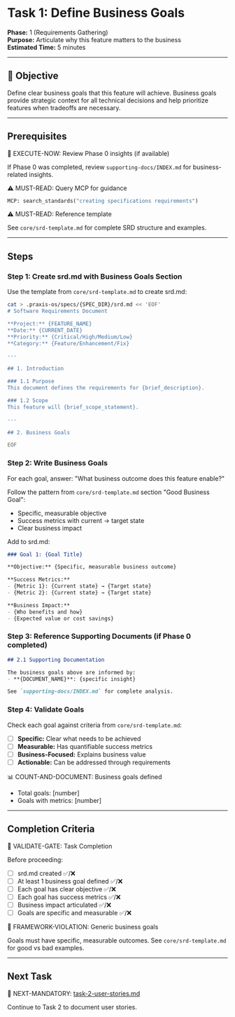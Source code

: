 # Task 1: Define Business Goals

**Phase:** 1 (Requirements Gathering)  
**Purpose:** Articulate why this feature matters to the business  
**Estimated Time:** 5 minutes

---

## 🎯 Objective

Define clear business goals that this feature will achieve. Business goals provide strategic context for all technical decisions and help prioritize features when tradeoffs are necessary.

---

## Prerequisites

🛑 EXECUTE-NOW: Review Phase 0 insights (if available)

If Phase 0 was completed, review `supporting-docs/INDEX.md` for business-related insights.

⚠️ MUST-READ: Query MCP for guidance

```python
MCP: search_standards("creating specifications requirements")
```

⚠️ MUST-READ: Reference template

See `core/srd-template.md` for complete SRD structure and examples.

---

## Steps

### Step 1: Create srd.md with Business Goals Section

Use the template from `core/srd-template.md` to create srd.md:

```bash
cat > .praxis-os/specs/{SPEC_DIR}/srd.md << 'EOF'
# Software Requirements Document

**Project:** {FEATURE_NAME}  
**Date:** {CURRENT_DATE}  
**Priority:** {Critical/High/Medium/Low}  
**Category:** {Feature/Enhancement/Fix}

---

## 1. Introduction

### 1.1 Purpose
This document defines the requirements for {brief_description}.

### 1.2 Scope
This feature will {brief_scope_statement}.

---

## 2. Business Goals

EOF
```

### Step 2: Write Business Goals

For each goal, answer: "What business outcome does this feature enable?"

Follow the pattern from `core/srd-template.md` section "Good Business Goal":
- Specific, measurable objective
- Success metrics with current → target state
- Clear business impact

Add to srd.md:

```markdown
### Goal 1: {Goal Title}

**Objective:** {Specific, measurable business outcome}

**Success Metrics:**
- {Metric 1}: {Current state} → {Target state}
- {Metric 2}: {Current state} → {Target state}

**Business Impact:**
- {Who benefits and how}
- {Expected value or cost savings}
```

### Step 3: Reference Supporting Documents (if Phase 0 completed)

```markdown
## 2.1 Supporting Documentation

The business goals above are informed by:
- **{DOCUMENT_NAME}**: {specific insight}

See `supporting-docs/INDEX.md` for complete analysis.
```

### Step 4: Validate Goals

Check each goal against criteria from `core/srd-template.md`:
- [ ] **Specific:** Clear what needs to be achieved
- [ ] **Measurable:** Has quantifiable success metrics
- [ ] **Business-Focused:** Explains business value
- [ ] **Actionable:** Can be addressed through requirements

📊 COUNT-AND-DOCUMENT: Business goals defined
- Total goals: [number]
- Goals with metrics: [number]

---

## Completion Criteria

🛑 VALIDATE-GATE: Task Completion

Before proceeding:
- [ ] srd.md created ✅/❌
- [ ] At least 1 business goal defined ✅/❌
- [ ] Each goal has clear objective ✅/❌
- [ ] Each goal has success metrics ✅/❌
- [ ] Business impact articulated ✅/❌
- [ ] Goals are specific and measurable ✅/❌

🚨 FRAMEWORK-VIOLATION: Generic business goals

Goals must have specific, measurable outcomes. See `core/srd-template.md` for good vs bad examples.

---

## Next Task

🎯 NEXT-MANDATORY: [task-2-user-stories.md](task-2-user-stories.md)

Continue to Task 2 to document user stories.